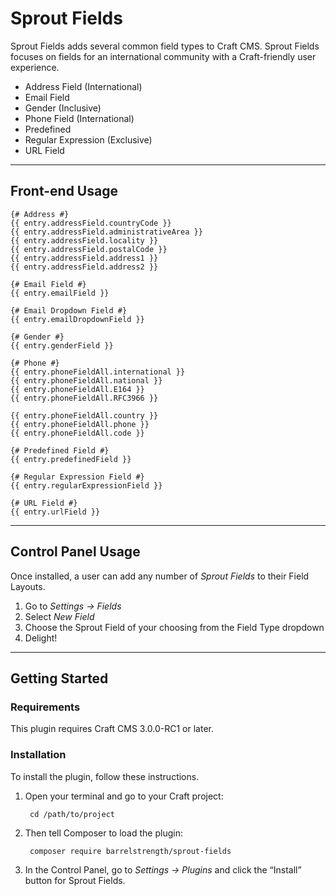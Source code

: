 Sprout Fields
===================

Sprout Fields adds several common field types to Craft CMS. Sprout Fields focuses on fields for an international community with a Craft-friendly user experience.  

- Address Field (International)
- Email Field
- Gender (Inclusive)
- Phone Field (International)
- Predefined
- Regular Expression (Exclusive)
- URL Field

----

## Front-end Usage

``` twig
{# Address #}
{{ entry.addressField.countryCode }}
{{ entry.addressField.administrativeArea }}
{{ entry.addressField.locality }}
{{ entry.addressField.postalCode }}
{{ entry.addressField.address1 }}
{{ entry.addressField.address2 }}

{# Email Field #}
{{ entry.emailField }}

{# Email Dropdown Field #}
{{ entry.emailDropdownField }}

{# Gender #}
{{ entry.genderField }}

{# Phone #}
{{ entry.phoneFieldAll.international }}
{{ entry.phoneFieldAll.national }}
{{ entry.phoneFieldAll.E164 }}
{{ entry.phoneFieldAll.RFC3966 }}

{{ entry.phoneFieldAll.country }}
{{ entry.phoneFieldAll.phone }}
{{ entry.phoneFieldAll.code }}

{# Predefined Field #}
{{ entry.predefinedField }}

{# Regular Expression Field #}
{{ entry.regularExpressionField }}

{# URL Field #}
{{ entry.urlField }}
```

----

## Control Panel Usage

Once installed, a user can add any number of _Sprout Fields_ to their Field Layouts.

1. Go to _Settings → Fields_
2. Select _New Field_
3. Choose the Sprout Field of your choosing from the Field Type dropdown
4. Delight!

----

## Getting Started 

### Requirements

This plugin requires Craft CMS 3.0.0-RC1 or later.

### Installation

To install the plugin, follow these instructions.

1. Open your terminal and go to your Craft project:

        cd /path/to/project

2. Then tell Composer to load the plugin:

        composer require barrelstrength/sprout-fields

3. In the Control Panel, go to _Settings → Plugins_ and click the “Install” button for Sprout Fields.